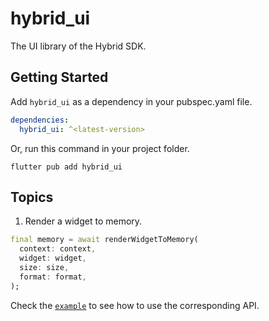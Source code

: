 # hybrid_ui

The UI library of the Hybrid SDK.

## Getting Started

Add `hybrid_ui` as a dependency in your pubspec.yaml file.

``` YAML
dependencies:
  hybrid_ui: ^<latest-version>
```

Or, run this command in your project folder.

``` shell
flutter pub add hybrid_ui
```

## Topics

1. Render a widget to memory.
``` Dart
final memory = await renderWidgetToMemory(
  context: context,
  widget: widget,
  size: size,
  format: format,
);
```

Check the [`example`][1] to see how to use the corresponding API.

[1]: example